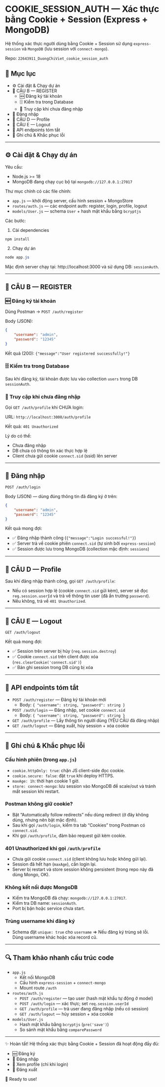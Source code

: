 # COOKIE_SESSION_AUTH — Xác thực bằng Cookie + Session (Express + MongoDB)

Hệ thống xác thực người dùng bằng Cookie + Session sử dụng `express-session` và `MongoDB` (lưu session với `connect-mongo`).

Repo: `22643911_DuongChiViet_cookie_session_auth`

## 📑 Mục lục

- ⚙️ Cài đặt & Chạy dự án
- 📝 CÂU B — REGISTER
	- 🆕 Đăng ký tài khoản
	- 🗄️ Kiểm tra trong Database
	- 🚫 Truy cập khi chưa đăng nhập
- 🔑 Đăng nhập
- 📝 CÂU D — Profile
- 📝 CÂU E — Logout
- 🔗 API endpoints tóm tắt
- 🧩 Ghi chú & Khắc phục lỗi

---

## ⚙️ Cài đặt & Chạy dự án

Yêu cầu:
- Node.js >= 18
- MongoDB đang chạy cục bộ tại `mongodb://127.0.0.1:27017`

Thư mục chính có các file chính:
- `app.js` — khởi động server, cấu hình session + MongoStore
- `routes/auth.js` — các endpoint auth: register, login, profile, logout
- `models/User.js` — schema `User` + hash mật khẩu bằng `bcryptjs`

Các bước:

1) Cài dependencies

```powershell
npm install
```

2) Chạy dự án

```powershell
node app.js
```

Mặc định server chạy tại: http://localhost:3000 và sử dụng DB: `sessionAuth`.

---

## 📝 CÂU B — REGISTER

### 🆕 Đăng ký tài khoản

Dùng Postman → `POST /auth/register`

Body (JSON):

```json
{
	"username": "admin",
	"password": "12345"
}
```

Kết quả (200): `{"message":"User registered successfully!"}`

### 🗄️ Kiểm tra trong Database

Sau khi đăng ký, tài khoản được lưu vào collection `users` trong DB `sessionAuth`.

### 🚫 Truy cập khi chưa đăng nhập

Gọi `GET /auth/profile` khi CHƯA login:

URL: `http://localhost:3000/auth/profile`

Kết quả: `401 Unauthorized`

Lý do có thể:
- Chưa đăng nhập
- DB chưa có thông tin xác thực hợp lệ
- Client chưa gửi cookie `connect.sid` (ssid) lên server

---

## 🔑 Đăng nhập

`POST /auth/login`

Body (JSON) — dùng đúng thông tin đã đăng ký ở trên:

```json
{
	"username": "admin",
	"password": "12345"
}
```

Kết quả mong đợi:
- ✅ Đăng nhập thành công (`{"message":"Login successful!"}`)
- ✅ Server trả về cookie phiên `connect.sid` (tự sinh bởi `express-session`)
- ✅ Session được lưu trong MongoDB (collection mặc định: `sessions`)

---

## 📝 CÂU D — Profile

Sau khi đăng nhập thành công, gọi `GET /auth/profile`:

- Nếu có session hợp lệ (cookie `connect.sid` gửi kèm), server sẽ đọc `req.session.userId` và trả về thông tin user (đã ẩn trường `password`).
- Nếu không, trả về `401 Unauthorized`.

---

## 📝 CÂU E — Logout

`GET /auth/logout`

Kết quả mong đợi:
- ✅ Session trên server bị hủy (`req.session.destroy`)
- ✅ Cookie `connect.sid` trên client được xóa (`res.clearCookie('connect.sid')`)
- ✅ Bản ghi session trong DB cũng bị xóa

---

## 🔗 API endpoints tóm tắt

- `POST /auth/register` — Đăng ký tài khoản mới
	- Body: `{ "username": string, "password": string }`
- `POST /auth/login` — Đăng nhập, set cookie `connect.sid`
	- Body: `{ "username": string, "password": string }`
- `GET /auth/profile` — Lấy thông tin người dùng (YÊU CẦU đã đăng nhập)
- `GET /auth/logout` — Đăng xuất, hủy session + xóa cookie

---

## 🧩 Ghi chú & Khắc phục lỗi

### Cấu hình phiên (trong `app.js`)
- `cookie.httpOnly: true`: chặn JS client-side đọc cookie.
- `cookie.secure: false`: đặt `true` khi deploy HTTPS.
- `maxAge: 1h`: thời hạn cookie 1 giờ.
- `store: connect-mongo`: lưu session vào MongoDB để scale/out và tránh mất session khi restart.

### Postman không giữ cookie?
- Bật “Automatically follow redirects” nếu dùng redirect (ở đây không dùng, nhưng nên bật mặc định).
- Sau khi gọi `/auth/login`, kiểm tra tab “Cookies” trong Postman có `connect.sid`.
- Khi gọi `/auth/profile`, đảm bảo request gửi kèm cookie.

### 401 Unauthorized khi gọi `/auth/profile`
- Chưa gửi cookie `connect.sid` (client không lưu hoặc không gửi lại).
- Session đã hết hạn (`maxAge`), cần login lại.
- Server bị restart và store session không persistent (trong repo này đã dùng Mongo, OK).

### Không kết nối được MongoDB
- Kiểm tra MongoDB đã chạy: `mongodb://127.0.0.1:27017`.
- Kiểm tra DB name: `sessionAuth`.
- Port bị bận hoặc service chưa start.

### Trùng username khi đăng ký
- Schema đặt `unique: true` cho `username` ⇒ Nếu đăng ký trùng sẽ lỗi. Dùng username khác hoặc xóa record cũ.

---

## 🔍 Tham khảo nhanh cấu trúc code

- `app.js`
	- Kết nối MongoDB
	- Cấu hình `express-session` + `connect-mongo`
	- Mount route `/auth`
- `routes/auth.js`
	- `POST /auth/register` — tạo user (hash mật khẩu tự động ở model)
	- `POST /auth/login` — xác thực; set `req.session.userId`
	- `GET /auth/profile` — trả user đang đăng nhập (nếu có session)
	- `GET /auth/logout` — hủy session + xóa cookie
- `models/User.js`
	- Hash mật khẩu bằng `bcryptjs` (`pre('save')`)
	- So sánh mật khẩu bằng `comparePassword`

---

✨ Hoàn tất! Hệ thống xác thực bằng Cookie + Session đã hoạt động đầy đủ:

- 🆕 Đăng ký
- 🔑 Đăng nhập
- 👤 Xem profile (chỉ khi login)
- 🚪 Đăng xuất

🚀 Ready to use!